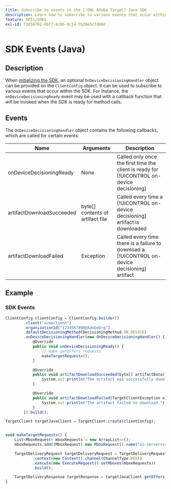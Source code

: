 ```yaml
---
title: Subscribe to events in the [!DNL Adobe Target] Java SDK
description: Learn how to subscribe to various events that occur within the Java SDK using the [!UICONTROL OnDeviceDecisioningHandler] object.
feature: APIs/SDKs
exl-id: f2d56762-6bf7-4c6b-9c14-fb20e5cfd60d
---
```

# SDK Events (Java)

## Description

When [initializing the SDK](initialize-sdk.md), an optional `OnDeviceDecisioningHandler` object can be provided on the `ClientConfig` object. It can be used to subscribe to various events that occur within the SDK. For instance, the `onDeviceDecisioningReady` event may be used with a callback function that will be invoked when the SDK is ready for method calls.

## Events

The `OnDeviceDecisioningHandler` object contains the following callbacks, which are called for certain events:

|Name|Arguments|Description|
| --- | --- | --- |
|onDeviceDecisioningReady|None|Called only once the first time the client is ready for [!UICONTROL on-device decisioning]|
|artifactDownloadSucceeded|byte[] contents of artifact file|Called every time a [!UICONTROL on-device decisioning] artifact is downloaded|
|artifactDownloadFailed|Exception|Called every time there is a failure to download a [!UICONTROL on-device decisioning] artifact|

## Example

### SDK Events

```javascript {line-numbers="true"}
ClientConfig clientConfig = ClientConfig.builder()
        .client("acmeclient")
        .organizationId("1234567890@AdobeOrg")
        .defaultDecisioningMethod(DecisioningMethod.ON_DEVICE)
        .onDeviceDecisioningHandler(new OnDeviceDecisioningHandler() {
            @Override
            public void onDeviceDecisioningReady() {
                // make getOffers requests
                makeTargetRequests();
            }

            @Override
            public void artifactDownloadSucceeded(byte[] artifactData) {
                System.out.println("The artifact was successfully downloaded.");
            }

            @Override
            public void artifactDownloadFailed(TargetClientException e) {
                System.out.println("The artifact failed to download.");
            }
        }).build();

TargetClient targetJavaClient = TargetClient.create(clientConfig);


void makeTargetRequests() {
    List<MboxRequest> mboxRequests = new ArrayList<>();
    mboxRequests.add((MboxRequest) new MboxRequest().name("a1-serverside-ab").index(1));

    TargetDeliveryRequest targetDeliveryRequest = TargetDeliveryRequest.builder()
            .context(new Context().channel(ChannelType.WEB))
            .execute(new ExecuteRequest().setMboxes(mboxRequests))
            .build();

    TargetDeliveryResponse targetResponse = targetJavaClient.getOffers(targetDeliveryRequest);
}
```

